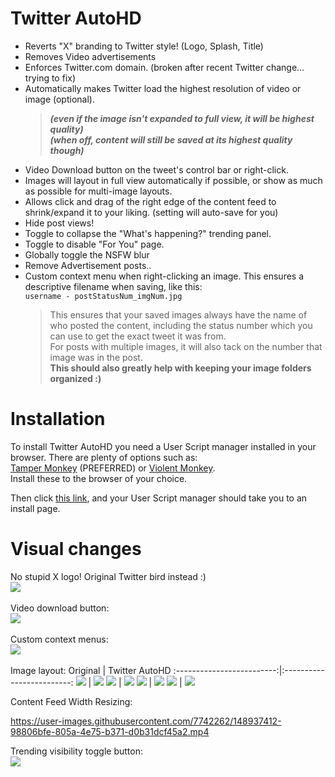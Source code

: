 # Twitter AutoHD
- Reverts "X" branding to Twitter style!  (Logo, Splash, Title)
- Removes Video advertisements
- Enforces Twitter.com domain. (broken after recent Twitter change... trying to fix)
- Automatically makes Twitter load the highest resolution of video or image (optional). <br/> 
  >***(even if the image isn't expanded to full view, it will be highest quality)***<br/>
  >***(when off, content will still be saved at its highest quality though)***<br/>
- Video Download button on the tweet's control bar or right-click.<br/>
- Images will layout in full view automatically if possible, or show as much as possible for multi-image layouts.<br/>
- Allows click and drag of the right edge of the content feed to shrink/expand it to your liking. (setting will auto-save for you)
- Hide post views!
- Toggle to collapse the "What's happening?" trending panel.
- Toggle to disable "For You" page.
- Globally toggle the NSFW blur
- Remove Advertisement posts..
- Custom context menu when right-clicking an image. This ensures a descriptive filename when saving, like this:</br>
`username - postStatusNum_imgNum.jpg`
  >This ensures that your saved images always have the name of who posted the content, including the status number which you can use to get the exact tweet it was from.<br/>
  >For posts with multiple images, it will also tack on the number that image was in the post.<br/>
  ><b>This should also greatly help with keeping your image folders organized :)</b>

# Installation
To install Twitter AutoHD you need a User Script manager installed in your browser. There are plenty of options such as:<br/>
[Tamper Monkey](https://www.tampermonkey.net/) (PREFERRED) or [Violent Monkey](https://github.com/violentmonkey/violentmonkey).<br/>
Install these to the browser of your choice.

Then click [this link](https://github.com/Invertex/Twitter-AutoHD/raw/master/Twitter_AutoHD.user.js), and your User Script manager should take you to an install page.

# Visual changes
No stupid X logo! Original Twitter bird instead :)</br>
<img src="https://cdn.discordapp.com/attachments/620469307532509195/1133032301182337054/image.png"/></br></br>
Video download button:<br/>
<img src="https://i.imgur.com/h5YeMWx.gif"/></br></br>
Custom context menus:<br/>
<a href="https://twitter.com/qt_mantis/status/1682837037135675392" target="_blank"><img src="https://i.gyazo.com/60a6ce0983f46e0d7fe360c01ee27e42.png"/></a></br></br>
Image layout:
Original           |  Twitter AutoHD
:-------------------------:|:-------------------------:
![](https://i.imgur.com/cjxXqNt.png)  |  ![](https://i.imgur.com/qsy98iZ.png)
![](https://i.imgur.com/4G9j1LV.png)  |  ![](https://i.imgur.com/feLZjrV.png)
![](https://i.imgur.com/58WQ11V.png)  |  ![](https://i.imgur.com/NmGJ0mS.png)
![](https://i.imgur.com/ktsufiJ.png)  |  ![](https://i.imgur.com/lneHyqo.png)

Content Feed Width Resizing:

https://user-images.githubusercontent.com/7742262/148937412-98806bfe-805a-4e75-b371-d0b31dcf45a2.mp4

Trending visibility toggle button:</br>
<img src="https://i.imgur.com/A3pSNxC.gif"/>
